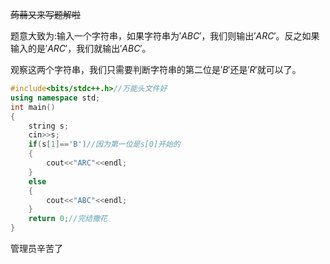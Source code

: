 ~~蒟蒻又来写题解啦~~

题意大致为:输入一个字符串，如果字符串为$'ABC'$，我们则输出$'ARC'$。反之如果输入的是$'ARC'$，我们就输出$'ABC'$。

观察这两个字符串，我们只需要判断字符串的第二位是$'B'$还是$'R'$就可以了。

```cpp
#include<bits/stdc++.h>//万能头文件好
using namespace std;
int main()
{
	string s;
	cin>>s;
	if(s[1]=='B')//因为第一位是s[0]开始的
	{
		cout<<"ARC"<<endl;
	}
	else
	{
		cout<<"ABC"<<endl;
	}
	return 0;//完结撒花
} 
```
管理员辛苦了